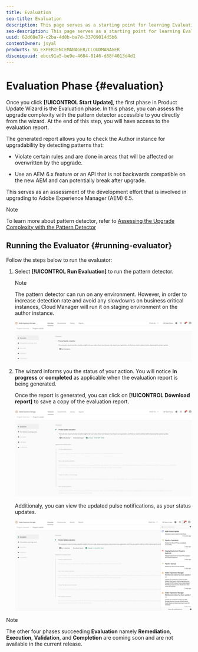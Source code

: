 ```yaml
---
title: Evaluation
seo-title: Evaluation
description: This page serves as a starting point for learning Evaluation phase in Product Update Wizard. 
seo-description: This page serves as a starting point for learning Evaluation phase in Product Update Wizard.
uuid: 62d68e79-c2ba-4d8b-ba7d-33709014d5b6
contentOwner: jsyal
products: SG_EXPERIENCEMANAGER/CLOUDMANAGER
discoiquuid: ebcc91a5-be9e-4684-8146-d88f4013d4d1
---
```


# Evaluation Phase {#evaluation}

Once you click **[!UICONTROL Start Update]**, the first phase in Product Update Wizard is the Evaluation phase. In this phase, you can assess the upgrade complexity with the pattern detector accessible to you directly from the wizard. At the end of this step, you will have access to the evaluation report.

The generated report allows you to check the Author instance for upgradability by detecting patterns that:

* Violate certain rules and are done in areas that will be affected or overwritten by the upgrade.

* Use an AEM 6.x feature or an API that is not backwards compatible on the new AEM and can potentially break after upgrade.


This serves as an assessment of the development effort that is involved in upgrading to Adobe Experience Manager (AEM) 6.5.

>[!NOTE]
   >To learn more about pattern detector, refer to [Assessing the Upgrade Complexity with the Pattern Detector](https://helpx.adobe.com/experience-manager/6-4/sites/deploying/using/pattern-detector.html)

## Running the Evaluator {#running-evaluator}

Follow the steps below to run the evaluator:

1. Select **[!UICONTROL Run Evaluation]** to run the pattern detector.

   >[!NOTE]
     >The pattern detector can run on any environment. However, in order to increase detection rate and avoid any slowdowns on business critical instances, Cloud Manager will run it on staging environment on the author instance.

   ![](assets/Run-Evaluation.png)

1. The wizard informs you the status of your action. You will notice **In progress** or **completed** as applicable when the evaluation report is being generated.

   Once the report is generated, you can click on **[!UICONTROL Download report]** to save a copy of the evaluation report.

   ![](assets/Evaluation-1.png)

   Additionaly, you can view the updated pulse notifications, as your status updates.

   ![](assets/Evaluation-pulse-notification.png)

>[!NOTE]
   >The other four phases succeeding **Evaluation** namely **Remediation**, **Execution**, **Validation**, and **Completion** are coming soon and are not available in the current release.
